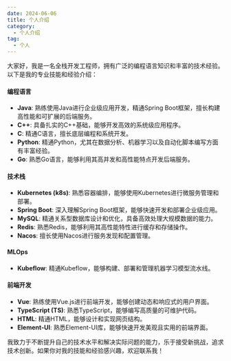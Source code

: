 ```yaml
---
date: 2024-06-06
title: 个人介绍
category:
  - 个人介绍
tag:
  - 个人
---
```


大家好，我是一名全栈开发工程师，拥有广泛的编程语言知识和丰富的技术经验。以下是我的专业技能和经验介绍：

#### 编程语言
- **Java**: 熟练使用Java进行企业级应用开发，精通Spring Boot框架，擅长构建高性能和可扩展的后端服务。
- **C++**: 具备扎实的C++基础，能够开发高效的系统级应用程序。
- **C**: 精通C语言，擅长底层编程和系统开发。
- **Python**: 精通Python，尤其在数据分析、机器学习以及自动化脚本编写方面有丰富经验。
- **Go**: 熟悉Go语言，能够利用其高并发和高性能特点开发后端服务。

#### 技术栈
- **Kubernetes (k8s)**: 熟悉容器编排，能够使用Kubernetes进行微服务管理和部署。
- **Spring Boot**: 深入理解Spring Boot框架，能够快速开发和部署企业级应用。
- **MySQL**: 精通关系型数据库设计和优化，具备高效处理大规模数据的能力。
- **Redis**: 熟悉Redis，能够利用其高性能特性进行缓存和存储操作。
- **Nacos**: 擅长使用Nacos进行服务发现和配置管理。

#### MLOps
- **Kubeflow**: 精通Kubeflow，能够构建、部署和管理机器学习模型流水线。

#### 前端开发
- **Vue**: 熟练使用Vue.js进行前端开发，能够创建动态和响应式的用户界面。
- **TypeScript (TS)**: 熟悉TypeScript，能够编写高质量的可维护代码。
- **HTML**: 精通HTML，能够设计和实现网页结构。
- **Element-UI**: 熟悉Element-UI库，能够快速开发美观且实用的前端界面。

我致力于不断提升自己的技术水平和解决实际问题的能力，乐于接受新挑战，追求技术创新。如果你对我的技能和经验感兴趣，欢迎联系我！



